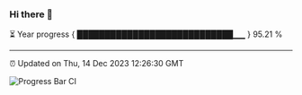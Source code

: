 ### Hi there 👋

⏳ Year progress { ████████████████████████████▁▁ } 95.21 %

---

⏰ Updated on Thu, 14 Dec 2023 12:26:30 GMT

![Progress Bar CI](https://github.com/liununu/liununu/workflows/Progress%20Bar%20CI/badge.svg)
